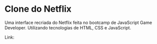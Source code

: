 # Clone do Netflix

Uma interface recriada do Netflix feita no bootcamp de JavaScript Game Developer. Utilizando tecnologias de HTML, CSS e JavaScript. 

Link: 